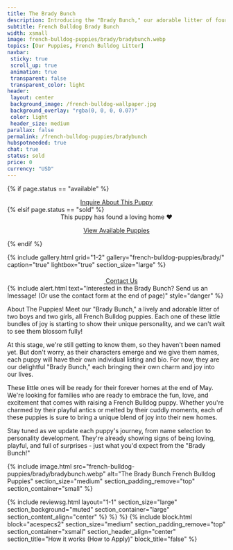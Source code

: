 ```yaml
---
title: The Brady Bunch
description: Introducing the "Brady Bunch," our adorable litter of four French Bulldog puppies.
subtitle: French Bulldog Brady Bunch
width: xsmall
image: french-bulldog-puppies/brady/bradybunch.webp
topics: [Our Puppies, French Bulldog Litter]
navbar:
 sticky: true
 scroll_up: true
 animation: true
 transparent: false
 transparent_color: light
header:
 layout: center
 background_image: /french-bulldog-wallpaper.jpg
 background_overlay: "rgba(0, 0, 0, 0.07)"
 color: light
 header_size: medium
parallax: false
permalink: /french-bulldog-puppies/bradybunch
hubspotneeded: true
chat: true
status: sold
price: 0
currency: "USD"
---
```

{% if page.status == "available" %}
  <center>
    <a class="uk-button uk-button-danger uk-border-pill" href="/contact">
      Inquire About This Puppy
    </a>
  </center>
{% elsif page.status == "sold" %}
  <center>
    <div class="uk-alert-success uk-border-pill uk-text-bold uk-padding-small" uk-alert>
      This puppy has found a loving home ❤️
    </div>
    <p class="uk-text-center">
      <a href="/french-bulldog-puppies/" class="uk-button uk-button-primary uk-border-pill">
        View Available Puppies
      </a>
    </p>
  </center>
{% endif %}

{% include gallery.html
grid="1-2"
gallery="french-bulldog-puppies/brady/"
caption="true"
lightbox="true"
section_size="large"
%}

<center><a class="uk-button uk-button-danger uk-border-pill uk-button-xlarge my-border-rounded" href="tel:212-739-0182">
    <span data-uk-icon="phone" class="uk-icon">
        <svg width="20" height="20" viewBox="0 0 20 20" xmlns="http://www.w3.org/2000/svg"></svg>
    </span>
    Contact Us
</a>
</center>
{% include alert.html text="Interested in the Brady Bunch? Send us an Imessage! (Or use the contact form at the end of page)" style="danger" %}

About The Puppies!
Meet our "Brady Bunch," a lively and adorable litter of two boys and two girls, all French Bulldog puppies. Each one of these little bundles of joy is starting to show their unique personality, and we can't wait to see them blossom fully!

At this stage, we're still getting to know them, so they haven't been named yet. But don't worry, as their characters emerge and we give them names, each puppy will have their own individual listing and bio. For now, they are our delightful "Brady Bunch," each bringing their own charm and joy into our lives.

These little ones will be ready for their forever homes at the end of May. We're looking for families who are ready to embrace the fun, love, and excitement that comes with raising a French Bulldog puppy. Whether you're charmed by their playful antics or melted by their cuddly moments, each of these puppies is sure to bring a unique blend of joy into their new homes.

Stay tuned as we update each puppy's journey, from name selection to personality development. They're already showing signs of being loving, playful, and full of surprises - just what you'd expect from the "Brady Bunch!"

{% include image.html
src="french-bulldog-puppies/brady/bradybunch.webp"
alt="The Brady Bunch French Bulldog Puppies"
section_size="medium"
section_padding_remove="top"
section_container="small"
%}

{% include reviewsg.html
layout="1-1"
section_size="large"
section_background="muted"
section_container="large"
section_content_align="center"
%}
%}
%}
{% include block.html
block="acespecs2"
section_size="medium"
section_padding_remove="top"
section_container="xsmall"
section_header_align="center"
section_title="How it works (How to Apply)"
block_title="false"
%}



<script type="application/ld+json">
{
  "@context": "https://schema.org/",
  "@type": "Product",
  "name": "The Brady Bunch",
  "offers": {
    "@type": "Offer",
    "priceCurrency": "USD",
    "price": "0",
    "availability": "https://schema.org/SoldOut"
  }
}
</script>
